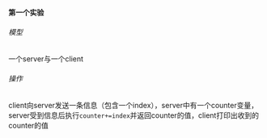 #### 第一个实验

###### 模型

一个server与一个client

###### 操作

client向server发送一条信息（包含一个index），server中有一个counter变量，server受到信息后执行`counter+=index`并返回counter的值，client打印出收到的counter的值
